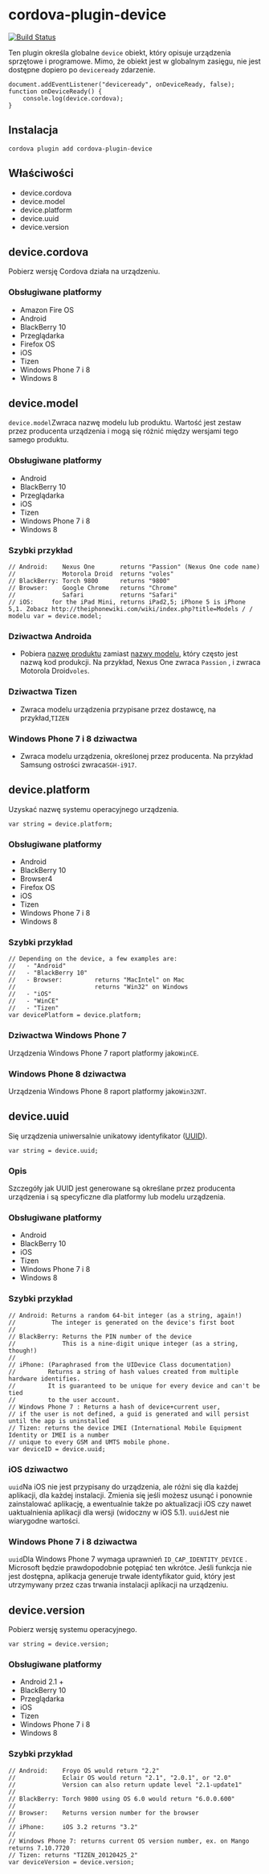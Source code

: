 <!--
# license: Licensed to the Apache Software Foundation (ASF) under one
#         or more contributor license agreements.  See the NOTICE file
#         distributed with this work for additional information
#         regarding copyright ownership.  The ASF licenses this file
#         to you under the Apache License, Version 2.0 (the
#         "License"); you may not use this file except in compliance
#         with the License.  You may obtain a copy of the License at
#
#           http://www.apache.org/licenses/LICENSE-2.0
#
#         Unless required by applicable law or agreed to in writing,
#         software distributed under the License is distributed on an
#         "AS IS" BASIS, WITHOUT WARRANTIES OR CONDITIONS OF ANY
#         KIND, either express or implied.  See the License for the
#         specific language governing permissions and limitations
#         under the License.
-->

# cordova-plugin-device

[![Build Status](https://travis-ci.org/apache/cordova-plugin-device.svg?branch=master)](https://travis-ci.org/apache/cordova-plugin-device)

Ten plugin określa globalne `device` obiekt, który opisuje urządzenia sprzętowe i programowe. Mimo, że obiekt jest w globalnym zasięgu, nie jest dostępne dopiero po `deviceready` zdarzenie.

    document.addEventListener("deviceready", onDeviceReady, false);
    function onDeviceReady() {
        console.log(device.cordova);
    }


## Instalacja

    cordova plugin add cordova-plugin-device


## Właściwości

  * device.cordova
  * device.model
  * device.platform
  * device.uuid
  * device.version

## device.cordova

Pobierz wersję Cordova działa na urządzeniu.

### Obsługiwane platformy

  * Amazon Fire OS
  * Android
  * BlackBerry 10
  * Przeglądarka
  * Firefox OS
  * iOS
  * Tizen
  * Windows Phone 7 i 8
  * Windows 8

## device.model

`device.model`Zwraca nazwę modelu lub produktu. Wartość jest zestaw przez producenta urządzenia i mogą się różnić między wersjami tego samego produktu.

### Obsługiwane platformy

  * Android
  * BlackBerry 10
  * Przeglądarka
  * iOS
  * Tizen
  * Windows Phone 7 i 8
  * Windows 8

### Szybki przykład

    // Android:    Nexus One       returns "Passion" (Nexus One code name)
    //             Motorola Droid  returns "voles"
    // BlackBerry: Torch 9800      returns "9800"
    // Browser:    Google Chrome   returns "Chrome"
    //             Safari          returns "Safari"
    // iOS:     for the iPad Mini, returns iPad2,5; iPhone 5 is iPhone 5,1. Zobacz http://theiphonewiki.com/wiki/index.php?title=Models / / modelu var = device.model;


### Dziwactwa Androida

  * Pobiera [nazwę produktu](http://developer.android.com/reference/android/os/Build.html#PRODUCT) zamiast [nazwy modelu](http://developer.android.com/reference/android/os/Build.html#MODEL), który często jest nazwą kod produkcji. Na przykład, Nexus One zwraca `Passion` , i zwraca Motorola Droid`voles`.

### Dziwactwa Tizen

  * Zwraca modelu urządzenia przypisane przez dostawcę, na przykład,`TIZEN`

### Windows Phone 7 i 8 dziwactwa

  * Zwraca modelu urządzenia, określonej przez producenta. Na przykład Samsung ostrości zwraca`SGH-i917`.

## device.platform

Uzyskać nazwę systemu operacyjnego urządzenia.

    var string = device.platform;


### Obsługiwane platformy

  * Android
  * BlackBerry 10
  * Browser4
  * Firefox OS
  * iOS
  * Tizen
  * Windows Phone 7 i 8
  * Windows 8

### Szybki przykład

    // Depending on the device, a few examples are:
    //   - "Android"
    //   - "BlackBerry 10"
    //   - Browser:         returns "MacIntel" on Mac
    //                      returns "Win32" on Windows
    //   - "iOS"
    //   - "WinCE"
    //   - "Tizen"
    var devicePlatform = device.platform;


### Dziwactwa Windows Phone 7

Urządzenia Windows Phone 7 raport platformy jako`WinCE`.

### Windows Phone 8 dziwactwa

Urządzenia Windows Phone 8 raport platformy jako`Win32NT`.

## device.uuid

Się urządzenia uniwersalnie unikatowy identyfikator ([UUID](http://en.wikipedia.org/wiki/Universally_Unique_Identifier)).

    var string = device.uuid;


### Opis

Szczegóły jak UUID jest generowane są określane przez producenta urządzenia i są specyficzne dla platformy lub modelu urządzenia.

### Obsługiwane platformy

  * Android
  * BlackBerry 10
  * iOS
  * Tizen
  * Windows Phone 7 i 8
  * Windows 8

### Szybki przykład

    // Android: Returns a random 64-bit integer (as a string, again!)
    //          The integer is generated on the device's first boot
    //
    // BlackBerry: Returns the PIN number of the device
    //             This is a nine-digit unique integer (as a string, though!)
    //
    // iPhone: (Paraphrased from the UIDevice Class documentation)
    //         Returns a string of hash values created from multiple hardware identifies.
    //         It is guaranteed to be unique for every device and can't be tied
    //         to the user account.
    // Windows Phone 7 : Returns a hash of device+current user,
    // if the user is not defined, a guid is generated and will persist until the app is uninstalled
    // Tizen: returns the device IMEI (International Mobile Equipment Identity or IMEI is a number
    // unique to every GSM and UMTS mobile phone.
    var deviceID = device.uuid;


### iOS dziwactwo

`uuid`Na iOS nie jest przypisany do urządzenia, ale różni się dla każdej aplikacji, dla każdej instalacji. Zmienia się jeśli możesz usunąć i ponownie zainstalować aplikację, a ewentualnie także po aktualizacji iOS czy nawet uaktualnienia aplikacji dla wersji (widoczny w iOS 5.1). `uuid`Jest nie wiarygodne wartości.

### Windows Phone 7 i 8 dziwactwa

`uuid`Dla Windows Phone 7 wymaga uprawnień `ID_CAP_IDENTITY_DEVICE` . Microsoft będzie prawdopodobnie potępiać ten wkrótce. Jeśli funkcja nie jest dostępna, aplikacja generuje trwałe identyfikator guid, który jest utrzymywany przez czas trwania instalacji aplikacji na urządzeniu.

## device.version

Pobierz wersję systemu operacyjnego.

    var string = device.version;


### Obsługiwane platformy

  * Android 2.1 +
  * BlackBerry 10
  * Przeglądarka
  * iOS
  * Tizen
  * Windows Phone 7 i 8
  * Windows 8

### Szybki przykład

    // Android:    Froyo OS would return "2.2"
    //             Eclair OS would return "2.1", "2.0.1", or "2.0"
    //             Version can also return update level "2.1-update1"
    //
    // BlackBerry: Torch 9800 using OS 6.0 would return "6.0.0.600"
    //
    // Browser:    Returns version number for the browser
    //
    // iPhone:     iOS 3.2 returns "3.2"
    //
    // Windows Phone 7: returns current OS version number, ex. on Mango returns 7.10.7720
    // Tizen: returns "TIZEN_20120425_2"
    var deviceVersion = device.version;